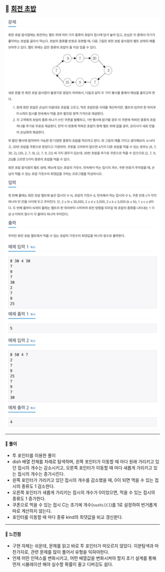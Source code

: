 ## 📖 [회전 초밥](https://www.acmicpc.net/problem/2531)
<img src="./assets/2531_회전초밥.png" width="600px" />

---
#### 📍 풀이
- 투 포인터를 이용한 풀이
- dish 배열 전체를 차례로 탐색하며, 왼쪽 포인터가 이동할 때 마다 원래 가리키고 있던 접시의 개수는 감소시키고, 오른쪽 포인터가 이동할 때 마다 새롭게 가리키고 있는 접시의 개수는 증가시킨다.
- 왼쪽 포인터가 가리키고 있던 접시의 개수를 감소했을 때, 0이 되면 먹을 수 있는 접시의 종류도 1 감소한다.
- 오른쪽 포인터가 새롭게 가리키는 접시의 개수가 0이었으면, 먹을 수 있는 접시의 종류도 1 증가한다. 
- 쿠폰으로 먹을 수 있는 접시 C는 초기에 개수(`sushi[C]`)를 1로 설정하여 번거롭게 따로 계산하지 않는다.
- 포인터를 이동할 때 마다 종류 kind의 최댓값을 비교 갱신핟다.
---
#### 📍 느낀점
- 구현 자체는 쉬운데, 문제를 읽고 바로 투 포인터가 떠오르지 않았다. 이분탐색과 마찬가지로, 관련 문제를 많이 풀어서 유형을 익혀야한다.
- 언제 어떤 인덱스를 변화시키고, 어떤 배열값을 변화시켜야 할지 초기 설계를 통해 먼저 시뮬레이션 해야 실수할 확률이 줄고 디버깅도 쉽다.